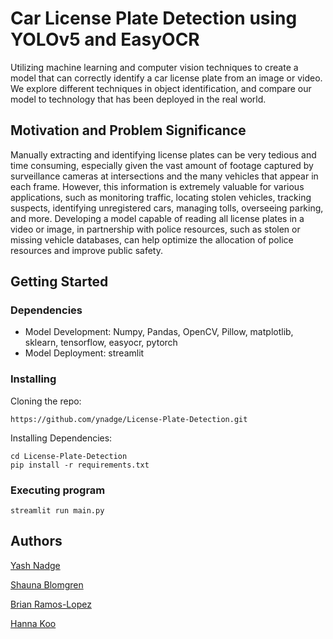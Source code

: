 # Car License Plate Detection using YOLOv5 and EasyOCR

Utilizing machine learning and computer vision techniques to create a model that can correctly identify a car license plate from an image or video. 
We explore different techniques in object identification, and compare our model to technology that has been deployed in the real world.

## Motivation and Problem Significance

Manually extracting and identifying license plates can be very tedious and time consuming, especially given the vast amount of footage captured by surveillance cameras at intersections and the many vehicles that appear in each frame. However, this information is extremely valuable for various applications, such as monitoring traffic, locating stolen vehicles, tracking suspects, identifying unregistered cars, managing tolls, overseeing parking, and more. Developing a model capable of reading all license plates in a video or image, in partnership with police resources, such as stolen or missing vehicle databases, can help optimize the allocation of police resources and improve public safety.

## Getting Started

### Dependencies

* Model Development: Numpy, Pandas, OpenCV, Pillow, matplotlib, sklearn, tensorflow, easyocr, pytorch
* Model Deployment: streamlit

### Installing

Cloning the repo:
```
https://github.com/ynadge/License-Plate-Detection.git
```
Installing Dependencies:
  ```
  cd License-Plate-Detection
  pip install -r requirements.txt
  ```

### Executing program
```
streamlit run main.py
```

## Authors 
[Yash Nadge](https://github.com/ynadge)

[Shauna Blomgren](https://github.com/svblomg)

[Brian Ramos-Lopez](https://github.com/bframos8)

[Hanna Koo](https://github.com/hannnakoo)

